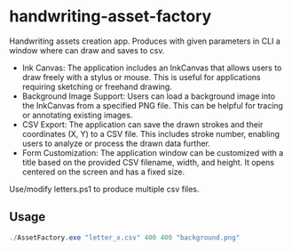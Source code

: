 # handwriting-asset-factory

Handwriting assets creation app. Produces with given parameters in CLI a window where can draw and saves to csv.

- Ink Canvas: The application includes an InkCanvas that allows users to draw freely with a stylus or mouse. This is useful for applications requiring sketching or freehand drawing.
- Background Image Support: Users can load a background image into the InkCanvas from a specified PNG file. This can be helpful for tracing or annotating existing images.
- CSV Export: The application can save the drawn strokes and their coordinates (X, Y) to a CSV file. This includes stroke number, enabling users to analyze or process the drawn data further.
- Form Customization: The application window can be customized with a title based on the provided CSV filename, width, and height. It opens centered on the screen and has a fixed size.

Use/modify letters.ps1 to produce multiple csv files.

## Usage

```powershell
./AssetFactory.exe "letter_x.csv" 400 400 "background.png"
```
